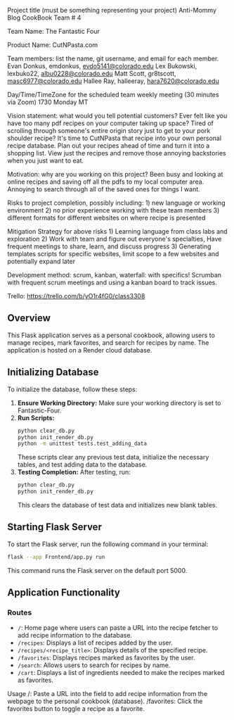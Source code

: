 Project title (must be something representing your project)
    Anti-Mommy Blog CookBook
Team # 4

Team Name: 
  The Fantastic Four

Product Name:
  CutNPasta.com
  
Team members: list the name, git username, and email for each member.
   Evan Donkus,    emdonkus,   evdo5141@colorado.edu
   Lex Bukowski,   lexbuko22,  albu0228@colorado.edu 
   Matt Scott,     gr8tscott,  masc6977@colorado.edu
   Hallee Ray,     halleeray,  hara7620@colorado.edu

Day/Time/TimeZone for the scheduled team weekly meeting (30 minutes via Zoom)
   1730 Monday MT

Vision statement: what would you tell potential customers?
    Ever felt like you have too many pdf recipes on your computer taking up space? Tired of scrolling through someone's entire origin story just to get to your pork shoulder recipe? It's time to CutNPasta that recipe into your own personal recipe database. Plan out your recipes ahead of time and turn it into a shopping list. View just the recipes and remove those annoying backstories when you just want to eat.

Motivation: why are you working on this project?
    Been busy and looking at online recipes and saving off all the pdfs to my local computer area. Annoying to search through all of the saved ones for things I want.
    
Risks to project completion, possibly including:
    1) new language or working environment
    2) no prior experience working with these team members
    3) different formats for different websites on where recipe is presented
    

Mitigation Strategy for above risks
    1) Learning language from class labs and exploration
    2) Work with team and figure out everyone's specialties, Have frequent meetings to share, learn, and discuss progress
    3) Generating templates scripts for specific websites, limit scope to a few websites and potentially expand later

Development method: scrum, kanban, waterfall: with specifics!
    Scrumban with frequent scrum meetings and using a kanban board to track issues.

Trello: 
    https://trello.com/b/yO1r4fG0/class3308


## Overview

This Flask application serves as a personal cookbook, allowing users to manage recipes, mark favorites, and search for recipes by name. The application is hosted on a Render cloud database.

## Initializing Database

To initialize the database, follow these steps:

1. **Ensure Working Directory:** Make sure your working directory is set to Fantastic-Four.
2. **Run Scripts:**
    ```bash
    python clear_db.py
    python init_render_db.py
    python -m unittest tests.test_adding_data
    ```
    These scripts clear any previous test data, initialize the necessary tables, and test adding data to the database.
3. **Testing Completion:**
    After testing, run:
    ```bash
    python clear_db.py
    python init_render_db.py
    ```
    This clears the database of test data and initializes new blank tables.

## Starting Flask Server

To start the Flask server, run the following command in your terminal:
```bash
flask --app Frontend/app.py run
```
This command runs the Flask server on the default port 5000.

## Application Functionality

### Routes

- `/`: Home page where users can paste a URL into the recipe fetcher to add recipe information to the database.
- `/recipes`: Displays a list of recipes added by the user.
- `/recipes/<recipe_title>`: Displays details of the specified recipe.
- `/favorites`: Displays recipes marked as favorites by the user.
- `/search`: Allows users to search for recipes by name.
- `/cart`: Displays a list of ingredients needed to make the recipes marked as favorites.







Usage
/: Paste a URL into the field to add recipe information from the webpage to the personal cookbook (database).
/favorites: Click the favorites button to toggle a recipe as a favorite.